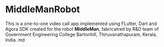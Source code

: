 # MiddleManRobot

This is a one-to-one video call app implemented using FLutter, Dart and Agora SDK created for the robot <b>MiddleMan</b>, fabricatred by R&D team of Government Engineering College Bartonhill, Thiruvanathapuram, Kerala, India.
md

